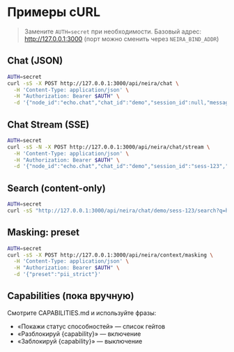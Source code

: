 <!-- neira:meta
id: NEI-20250831-curl-examples
intent: docs
summary: Добавлено упоминание смены порта через NEIRA_BIND_ADDR.
-->

# Примеры cURL

> Замените `AUTH=secret` при необходимости. Базовый адрес: http://127.0.0.1:3000 (порт можно сменить через `NEIRA_BIND_ADDR`)

## Chat (JSON)
```bash
AUTH=secret
curl -sS -X POST http://127.0.0.1:3000/api/neira/chat \
  -H 'Content-Type: application/json' \
  -H "Authorization: Bearer $AUTH" \
  -d '{"node_id":"echo.chat","chat_id":"demo","session_id":null,"message":"hello","persist":false}'
```

## Chat Stream (SSE)
```bash
AUTH=secret
curl -sS -N -X POST http://127.0.0.1:3000/api/neira/chat/stream \
  -H 'Content-Type: application/json' \
  -H "Authorization: Bearer $AUTH" \
  -d '{"node_id":"echo.chat","chat_id":"demo","session_id":"sess-123","message":"stream me"}'
```

## Search (content-only)
```bash
AUTH=secret
curl -sS "http://127.0.0.1:3000/api/neira/chat/demo/sess-123/search?q=hello&regex=0&role=user&sort=desc&offset=0&limit=10"
```

## Masking: preset
```bash
AUTH=secret
curl -sS -X POST http://127.0.0.1:3000/api/neira/context/masking \
  -H 'Content-Type: application/json' \
  -H "Authorization: Bearer $AUTH" \
  -d '{"preset":"pii_strict"}'
```

## Capabilities (пока вручную)
Смотрите CAPABILITIES.md и используйте фразы:
- «Покажи статус способностей» — список гейтов
- «Разблокируй {capability}» — включение
- «Заблокируй {capability}» — выключение

